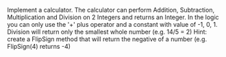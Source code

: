 Implement a calculator. The calculator can perform Addition, Subtraction, Multiplication and Division on 2 Integers and returns an Integer. In the logic you can only use the '+' plus operator and a constant with value of -1, 0, 1. Division will return only the smallest whole number (e.g. 14/5 = 2) Hint: create a FlipSign method that will return the negative of a number (e.g. FlipSign(4) returns -4)
